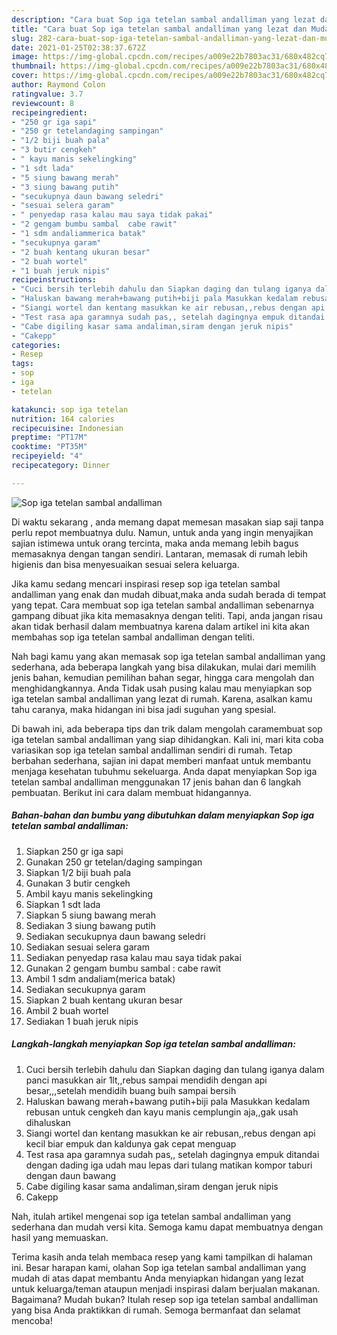 ```yaml
---
description: "Cara buat Sop iga tetelan sambal andalliman yang lezat dan Mudah Dibuat"
title: "Cara buat Sop iga tetelan sambal andalliman yang lezat dan Mudah Dibuat"
slug: 282-cara-buat-sop-iga-tetelan-sambal-andalliman-yang-lezat-dan-mudah-dibuat
date: 2021-01-25T02:38:37.672Z
image: https://img-global.cpcdn.com/recipes/a009e22b7803ac31/680x482cq70/sop-iga-tetelan-sambal-andalliman-foto-resep-utama.jpg
thumbnail: https://img-global.cpcdn.com/recipes/a009e22b7803ac31/680x482cq70/sop-iga-tetelan-sambal-andalliman-foto-resep-utama.jpg
cover: https://img-global.cpcdn.com/recipes/a009e22b7803ac31/680x482cq70/sop-iga-tetelan-sambal-andalliman-foto-resep-utama.jpg
author: Raymond Colon
ratingvalue: 3.7
reviewcount: 8
recipeingredient:
- "250 gr iga sapi"
- "250 gr tetelandaging sampingan"
- "1/2 biji buah pala"
- "3 butir cengkeh"
- " kayu manis sekelingking"
- "1 sdt lada"
- "5 siung bawang merah"
- "3 siung bawang putih"
- "secukupnya daun bawang seledri"
- "sesuai selera garam"
- " penyedap rasa kalau mau saya tidak pakai"
- "2 gengam bumbu sambal  cabe rawit"
- "1 sdm andaliammerica batak"
- "secukupnya garam"
- "2 buah kentang ukuran besar"
- "2 buah wortel"
- "1 buah jeruk nipis"
recipeinstructions:
- "Cuci bersih terlebih dahulu dan Siapkan daging dan tulang iganya dalam panci masukkan air 1lt,,rebus sampai mendidih dengan api besar,,,setelah mendidih buang buih sampai bersih"
- "Haluskan bawang merah+bawang putih+biji pala Masukkan kedalam rebusan untuk cengkeh dan kayu manis cemplungin aja,,gak usah dihaluskan"
- "Siangi wortel dan kentang masukkan ke air rebusan,,rebus dengan api kecil biar empuk dan kaldunya gak cepat menguap"
- "Test rasa apa garamnya sudah pas,, setelah dagingnya empuk ditandai dengan dading iga udah mau lepas dari tulang matikan kompor taburi dengan daun bawang"
- "Cabe digiling kasar sama andaliman,siram dengan jeruk nipis"
- "Cakepp"
categories:
- Resep
tags:
- sop
- iga
- tetelan

katakunci: sop iga tetelan 
nutrition: 164 calories
recipecuisine: Indonesian
preptime: "PT17M"
cooktime: "PT35M"
recipeyield: "4"
recipecategory: Dinner

---
```



![Sop iga tetelan sambal andalliman](https://img-global.cpcdn.com/recipes/a009e22b7803ac31/680x482cq70/sop-iga-tetelan-sambal-andalliman-foto-resep-utama.jpg)

Di waktu  sekarang , anda memang dapat memesan masakan siap saji tanpa perlu repot membuatnya dulu. Namun, untuk anda yang ingin menyajikan sajian istimewa untuk orang tercinta, maka anda memang lebih bagus memasaknya dengan tangan sendiri. Lantaran, memasak di rumah lebih higienis dan bisa menyesuaikan sesuai selera keluarga.

Jika kamu sedang mencari inspirasi resep sop iga tetelan sambal andalliman yang enak dan mudah dibuat,maka anda sudah berada di tempat yang tepat. Cara membuat sop iga tetelan sambal andalliman  sebenarnya gampang dibuat jika kita memasaknya dengan teliti. Tapi, anda jangan risau akan tidak berhasil dalam membuatnya 
karena dalam artikel ini kita akan membahas sop iga tetelan sambal andalliman dengan teliti.  



Nah bagi kamu yang akan memasak sop iga tetelan sambal andalliman yang sederhana, ada beberapa langkah yang bisa dilakukan, mulai dari memilih jenis bahan, kemudian pemilihan bahan segar, hingga cara mengolah dan menghidangkannya. Anda Tidak usah pusing kalau mau menyiapkan sop iga tetelan sambal andalliman yang lezat di rumah. Karena, asalkan kamu  tahu caranya, maka hidangan ini bisa jadi suguhan yang spesial.

Di bawah ini, ada beberapa tips dan trik dalam mengolah caramembuat sop iga tetelan sambal andalliman yang siap dihidangkan. Kali ini, mari kita coba variasikan sop iga tetelan sambal andalliman sendiri di rumah. Tetap berbahan sederhana, sajian ini dapat memberi manfaat untuk membantu menjaga kesehatan tubuhmu sekeluarga. Anda dapat menyiapkan Sop iga tetelan sambal andalliman menggunakan 17 jenis bahan dan 6 langkah pembuatan. Berikut ini cara dalam membuat hidangannya.

<!--inarticleads1-->

##### Bahan-bahan dan bumbu yang dibutuhkan dalam menyiapkan Sop iga tetelan sambal andalliman:

1. Siapkan 250 gr iga sapi
1. Gunakan 250 gr tetelan/daging sampingan
1. Siapkan 1/2 biji buah pala
1. Gunakan 3 butir cengkeh
1. Ambil  kayu manis sekelingking
1. Siapkan 1 sdt lada
1. Siapkan 5 siung bawang merah
1. Sediakan 3 siung bawang putih
1. Sediakan secukupnya daun bawang seledri
1. Sediakan sesuai selera garam
1. Sediakan  penyedap rasa kalau mau saya tidak pakai
1. Gunakan 2 gengam bumbu sambal : cabe rawit
1. Ambil 1 sdm andaliam(merica batak)
1. Sediakan secukupnya garam
1. Siapkan 2 buah kentang ukuran besar
1. Ambil 2 buah wortel
1. Sediakan 1 buah jeruk nipis




<!--inarticleads2-->

##### Langkah-langkah menyiapkan Sop iga tetelan sambal andalliman:

1. Cuci bersih terlebih dahulu dan Siapkan daging dan tulang iganya dalam panci masukkan air 1lt,,rebus sampai mendidih dengan api besar,,,setelah mendidih buang buih sampai bersih
1. Haluskan bawang merah+bawang putih+biji pala Masukkan kedalam rebusan untuk cengkeh dan kayu manis cemplungin aja,,gak usah dihaluskan
1. Siangi wortel dan kentang masukkan ke air rebusan,,rebus dengan api kecil biar empuk dan kaldunya gak cepat menguap
1. Test rasa apa garamnya sudah pas,, setelah dagingnya empuk ditandai dengan dading iga udah mau lepas dari tulang matikan kompor taburi dengan daun bawang
1. Cabe digiling kasar sama andaliman,siram dengan jeruk nipis
1. Cakepp




Nah, itulah artikel mengenai  sop iga tetelan sambal andalliman  yang sederhana dan mudah versi kita. Semoga kamu dapat membuatnya dengan hasil yang memuaskan. 

Terima kasih anda telah membaca resep yang kami tampilkan di halaman ini. Besar harapan kami, olahan  Sop iga tetelan sambal andalliman yang mudah di atas dapat membantu Anda menyiapkan hidangan yang lezat untuk keluarga/teman ataupun menjadi inspirasi dalam berjualan makanan. Bagaimana? Mudah bukan? Itulah resep sop iga tetelan sambal andalliman yang bisa Anda praktikkan di rumah. Semoga bermanfaat dan selamat mencoba!

